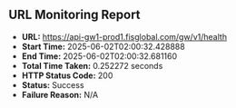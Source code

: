## URL Monitoring Report

- **URL:** https://api-gw1-prod1.fisglobal.com/gw/v1/health
- **Start Time:** 2025-06-02T02:00:32.428888
- **End Time:** 2025-06-02T02:00:32.681160
- **Total Time Taken:** 0.252272 seconds
- **HTTP Status Code:** 200
- **Status:** Success
- **Failure Reason:** N/A
